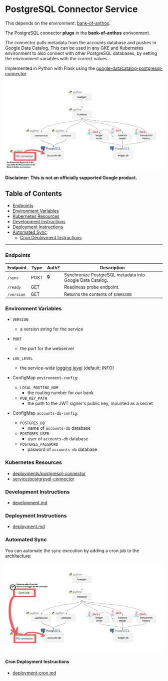 # PostgreSQL Connector Service

This depends on the environment: [bank-of-anthos](https://github.com/GoogleCloudPlatform/bank-of-anthos).

The PostgreSQL connector **plugs** in the **bank-of-anthos** enrivonment. 

The connector pulls metadata from the accounts database and pushes in Google Data Catalog. This can be used in any GKE and Kubernetes environment to also connect with other PostgreSQL databases, by setting the environment variables with the correct values.

Implemented in Python with Flask using the [google-datacatalog-postgresql-connector](https://github.com/GoogleCloudPlatform/datacatalog-connectors-rdbms/tree/master/google-datacatalog-postgresql-connector).

![Architecture Diagram](./docs/architecture.png)

**Disclaimer: This is not an officially supported Google product.**

<!--
  ⚠️ DO NOT UPDATE THE TABLE OF CONTENTS MANUALLY ️️⚠️
  run `npx markdown-toc -i README.md`.

  Please stick to 80-character line wraps as much as you can.
-->

## Table of Contents

<!-- toc -->

- [Endpoints](#endpoints)
- [Environment Variables](#environment-variables)
- [Kubernetes Resources](#kubernetes-resources)
- [Development Instructions](#development-instructions)
- [Deployment Instructions](#deployment-instructions)
- [Automated Sync](#automated-sync)
  * [Cron Deployment Instructions](#cron-deployment-instructions)

<!-- tocstop -->

-----

### Endpoints

| Endpoint                | Type  | Auth? | Description                                                        |
| ----------------------- | ----- | ----- | ------------------------------------------------------------------ |
| `/sync`                 | POST  | 🔒    |  Synchronize PostgreSQL metadata into Google Data Catalog.         |
| `/ready`                | GET   |       |  Readiness probe endpoint.                                         |
| `/version`              | GET   |       |  Returns the contents of `$VERSION`                                |


### Environment Variables

- `VERSION`
  - a version string for the service
- `PORT`
  - the port for the webserver
- `LOG_LEVEL`
  - the service-wide [logging level](https://docs.python.org/3/library/logging.html#levels) (default: INFO)

- ConfigMap `environment-config`:
  - `LOCAL_ROUTING_NUM`
    - the routing number for our bank
  - `PUB_KEY_PATH`
    - the path to the JWT signer's public key, mounted as a secret

- ConfigMap `accounts-db-config`:
  - `POSTGRES_DB`
    - name of `accounts-db` database
  - `POSTGRES_USER`
    - user of `accounts-db` database
  - `POSTGRES_PASSWORD`
    - pasword of `accounts-db` database

### Kubernetes Resources

- [deployments/postgresql-connector](postgresql-connector.yaml)
- [service/postgresql-connector](postgresql-connector.yaml)

### Development Instructions

- [development.md](development.md)

### Deployment Instructions

- [deployment.md](deployment.md)

### Automated Sync
You can automate the sync execution by adding a cron job to the architecture:

![Architecture Cron Diagram](./docs/architecture-cron-02.png)

#### Cron Deployment Instructions

- [deployment-cron.md](deployment-cron.md)
